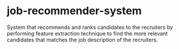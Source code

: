 # job-recommender-system
System that recommends and ranks candidates to the recruiters by performing feature extraction technique to find the more relevant candidates that matches the job description of the recruiters.
